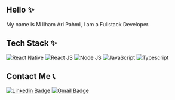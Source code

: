 ## Hello ✨
My name is M Ilham Ari Pahmi, I am a Fullstack Developer. 


## Tech Stack ✨
![React Native](https://img.shields.io/badge/React_Native-20232A?style=for-the-badge&logo=react&logoColor=61DAFB)
![React JS](https://img.shields.io/badge/React-20232A?style=for-the-badge&logo=react&logoColor=61DAFB)
![Node JS](https://img.shields.io/badge/Node.js-43853D?style=for-the-badge&logo=node.js&logoColor=white)
![JavaScript](https://img.shields.io/badge/JavaScript-F7DF1E?style=for-the-badge&logo=javascript&logoColor=black) 
![Typescript](https://img.shields.io/badge/TypeScript-007ACC?style=for-the-badge&logo=typescript&logoColor=white)

## Contact Me 📞
[![Linkedin Badge](https://img.shields.io/badge/-M%20Ilham%20Ari%20Pahmi-blue?style=flat-square&logo=Linkedin&logoColor=white&link=https://www.linkedin.com/in/m-ilham-ari-pahmi-321382227/)](https://www.linkedin.com/in/m-ilham-ari-pahmi-321382227/)
[![Gmail Badge](https://img.shields.io/badge/-ilham.a.pahmi@gmail.com-c14438?style=flat-square&logo=Gmail&logoColor=white&link=mailto:ilham.a.pahmi@gmail.com)](mailto:ilham.a.pahmi@gmail.com)

<!--
## GitHub Stats 📈
![GitHub Stats](https://github-readme-stats.vercel.app/api?username=subekti404dev&show_icons=true&theme=dracula)

-->
